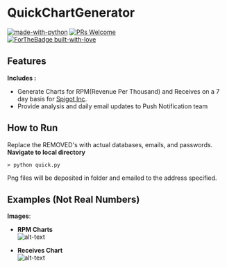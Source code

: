 # <b> QuickChartGenerator </b>     
[![made-with-python](https://img.shields.io/badge/Made%20with-Python-1f425f.svg)](https://www.python.org/)
[![PRs Welcome](https://img.shields.io/badge/PRs-welcome-brightgreen.svg?style=flat-square)](http://makeapullrequest.com)  
[![ForTheBadge built-with-love](http://ForTheBadge.com/images/badges/built-with-love.svg)](https://GitHub.com/concealedtea/)

## Features
<b>Includes :</b>   
  
- Generate Charts for RPM(Revenue Per Thousand) and Receives on a 7 day basis for [Spigot Inc](https://www.spigot.com/). 
- Provide analysis and daily email updates to Push Notification team  

## How to Run  
Replace the REMOVED's with actual databases, emails, and passwords. 
<b> Navigate to local directory </b>
```
> python quick.py
```
Png files will be deposited in folder and emailed to the address specified.

## Examples (Not Real Numbers)
<b>Images</b>:   
  
- <b>RPM Charts</b>    
![alt-text](https://i.imgur.com/slWCLUu.png)  

- <b>Receives Chart</b>  
![alt-text](https://i.imgur.com/9YpjJR5.png)  

